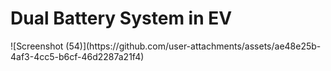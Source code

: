 <h1>Dual Battery System in EV</h1>
![Screenshot (54)](https://github.com/user-attachments/assets/ae48e25b-4af3-4cc5-b6cf-46d2287a21f4)
